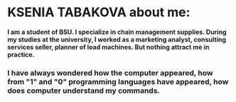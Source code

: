# KSENIA TABAKOVA about me:
**I am a student of BSU. I specialize in chain management supplies. During my studies at the university, I worked as a marketing analyst, consulting services seller, planner of load machines. But nothing attract me in practice.**

### <a name="1"></a> I have always wondered how the computer appeared, how from "1" and "0" programming languages have appeared, how does computer understand my commands.

